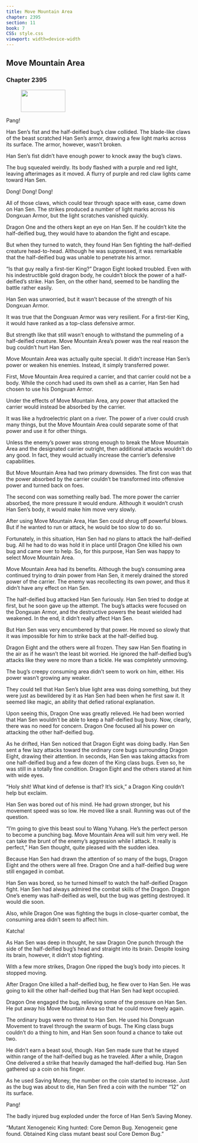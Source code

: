 ```yaml
---
title: Move Mountain Area
chapter: 2395
section: 11
book: 7
CSS: style.css
viewport: width=device-width
---
```


## Move Mountain Area

### Chapter 2395

<figure>
	<img src="../Images/gem.gif" alt="" id="gem" width="120" height="60" />
</figure>

Pang!

Han Sen’s fist and the half-deified bug’s claw collided. The blade-like claws of the beast scratched Han Sen’s armor, drawing a few light marks across its surface. The armor, however, wasn’t broken.

Han Sen’s fist didn’t have enough power to knock away the bug’s claws.

The bug squealed weirdly. Its body flashed with a purple and red light, leaving afterimages as it moved. A flurry of purple and red claw lights came toward Han Sen.

Dong! Dong! Dong!

All of those claws, which could tear through space with ease, came down on Han Sen. The strikes produced a number of light marks across his Dongxuan Armor, but the light scratches vanished quickly.

Dragon One and the others kept an eye on Han Sen. If he couldn’t kite the half-deified bug, they would have to abandon the fight and escape.

But when they turned to watch, they found Han Sen fighting the half-deified creature head-to-head. Although he was suppressed, it was remarkable that the half-deified bug was unable to penetrate his armor.

“Is that guy really a first-tier King?” Dragon Eight looked troubled. Even with his indestructible gold dragon body, he couldn’t block the power of a half-deified’s strike. Han Sen, on the other hand, seemed to be handling the battle rather easily.

Han Sen was unworried, but it wasn’t because of the strength of his Dongxuan Armor.

It was true that the Dongxuan Armor was very resilient. For a first-tier King, it would have ranked as a top-class defensive armor.

But strength like that still wasn’t enough to withstand the pummeling of a half-deified creature. Move Mountain Area’s power was the real reason the bug couldn’t hurt Han Sen.

Move Mountain Area was actually quite special. It didn’t increase Han Sen’s power or weaken his enemies. Instead, it simply transferred power.

First, Move Mountain Area required a carrier, and that carrier could not be a body. While the conch had used its own shell as a carrier, Han Sen had chosen to use his Dongxuan Armor.

Under the effects of Move Mountain Area, any power that attacked the carrier would instead be absorbed by the carrier.

It was like a hydroelectric plant on a river. The power of a river could crush many things, but the Move Mountain Area could separate some of that power and use it for other things.

Unless the enemy’s power was strong enough to break the Move Mountain Area and the designated carrier outright, then additional attacks wouldn’t do any good. In fact, they would actually increase the carrier’s defensive capabilities.

But Move Mountain Area had two primary downsides. The first con was that the power absorbed by the carrier couldn’t be transformed into offensive power and turned back on foes.

The second con was something really bad. The more power the carrier absorbed, the more pressure it would endure. Although it wouldn’t crush Han Sen’s body, it would make him move very slowly.

After using Move Mountain Area, Han Sen could shrug off powerful blows. But if he wanted to run or attack, he would be too slow to do so.

Fortunately, in this situation, Han Sen had no plans to attack the half-deified bug. All he had to do was hold it in place until Dragon One killed his own bug and came over to help. So, for this purpose, Han Sen was happy to select Move Mountain Area.

Move Mountain Area had its benefits. Although the bug’s consuming area continued trying to drain power from Han Sen, it merely drained the stored power of the carrier. The enemy was recollecting its own power, and thus it didn’t have any effect on Han Sen.

The half-deified bug attacked Han Sen furiously. Han Sen tried to dodge at first, but he soon gave up the attempt. The bug’s attacks were focused on the Dongxuan Armor, and the destructive powers the beast wielded had weakened. In the end, it didn’t really affect Han Sen.

But Han Sen was very encumbered by that power. He moved so slowly that it was impossible for him to strike back at the half-deified bug.

Dragon Eight and the others were all frozen. They saw Han Sen floating in the air as if he wasn’t the least bit worried. He ignored the half-deified bug’s attacks like they were no more than a tickle. He was completely unmoving.

The bug’s creepy consuming area didn’t seem to work on him, either. His power wasn’t growing any weaker.

They could tell that Han Sen’s blue light area was doing something, but they were just as bewildered by it as Han Sen had been when he first saw it. It seemed like magic, an ability that defied rational explanation.

Upon seeing this, Dragon One was greatly relieved. He had been worried that Han Sen wouldn’t be able to keep a half-deified bug busy. Now, clearly, there was no need for concern. Dragon One focused all his power on attacking the other half-deified bug.

As he drifted, Han Sen noticed that Dragon Eight was doing badly. Han Sen sent a few lazy attacks toward the ordinary core bugs surrounding Dragon Eight, drawing their attention. In seconds, Han Sen was taking attacks from one half-deified bug and a few dozen of the King class bugs. Even so, he was still in a totally fine condition. Dragon Eight and the others stared at him with wide eyes.

“Holy shit! What kind of defense is that? It’s sick,” a Dragon King couldn’t help but exclaim.

Han Sen was bored out of his mind. He had grown stronger, but his movement speed was so low. He moved like a snail. Running was out of the question.

“I’m going to give this beast soul to Wang Yuhang. He’s the perfect person to become a punching bag. Move Mountain Area will suit him very well. He can take the brunt of the enemy’s aggression while I attack. It really is perfect,” Han Sen thought, quite pleased with the sudden idea.

Because Han Sen had drawn the attention of so many of the bugs, Dragon Eight and the others were all free. Dragon One and a half-deified bug were still engaged in combat.

Han Sen was bored, so he turned himself to watch the half-deified Dragon fight. Han Sen had always admired the combat skills of the Dragon. Dragon One’s enemy was half-deified as well, but the bug was getting destroyed. It would die soon.

Also, while Dragon One was fighting the bugs in close-quarter combat, the consuming area didn’t seem to affect him.

Katcha!

As Han Sen was deep in thought, he saw Dragon One punch through the side of the half-deified bug’s head and straight into its brain. Despite losing its brain, however, it didn’t stop fighting.

With a few more strikes, Dragon One ripped the bug’s body into pieces. It stopped moving.

After Dragon One killed a half-deified bug, he flew over to Han Sen. He was going to kill the other half-deified bug that Han Sen had kept occupied.

Dragon One engaged the bug, relieving some of the pressure on Han Sen. He put away his Move Mountain Area so that he could move freely again.

The ordinary bugs were no threat to Han Sen. He used his Dongxuan Movement to travel through the swarm of bugs. The King class bugs couldn’t do a thing to him, and Han Sen soon found a chance to take out two.

He didn’t earn a beast soul, though. Han Sen made sure that he stayed within range of the half-deified bug as he traveled. After a while, Dragon One delivered a strike that heavily damaged the half-deified bug. Han Sen gathered up a coin on his finger.

As he used Saving Money, the number on the coin started to increase. Just as the bug was about to die, Han Sen fired a coin with the number “12” on its surface.

Pang!

The badly injured bug exploded under the force of Han Sen’s Saving Money.

“Mutant Xenogeneic King hunted: Core Demon Bug. Xenogeneic gene found. Obtained King class mutant beast soul Core Demon Bug.”